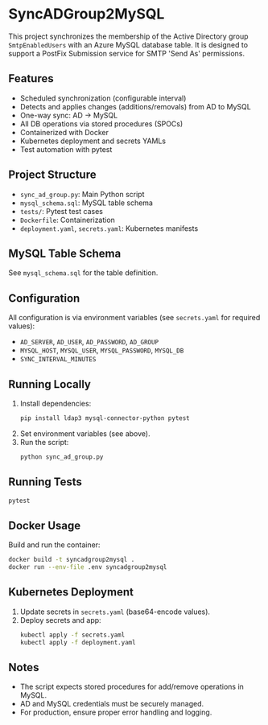 # SyncADGroup2MySQL

This project synchronizes the membership of the Active Directory group `SmtpEnabledUsers` with an Azure MySQL database table. It is designed to support a PostFix Submission service for SMTP 'Send As' permissions.

## Features
- Scheduled synchronization (configurable interval)
- Detects and applies changes (additions/removals) from AD to MySQL
- One-way sync: AD → MySQL
- All DB operations via stored procedures (SPOCs)
- Containerized with Docker
- Kubernetes deployment and secrets YAMLs
- Test automation with pytest

## Project Structure
- `sync_ad_group.py`: Main Python script
- `mysql_schema.sql`: MySQL table schema
- `tests/`: Pytest test cases
- `Dockerfile`: Containerization
- `deployment.yaml`, `secrets.yaml`: Kubernetes manifests

## MySQL Table Schema
See `mysql_schema.sql` for the table definition.

## Configuration
All configuration is via environment variables (see `secrets.yaml` for required values):
- `AD_SERVER`, `AD_USER`, `AD_PASSWORD`, `AD_GROUP`
- `MYSQL_HOST`, `MYSQL_USER`, `MYSQL_PASSWORD`, `MYSQL_DB`
- `SYNC_INTERVAL_MINUTES`

## Running Locally
1. Install dependencies:
   ```bash
   pip install ldap3 mysql-connector-python pytest
   ```
2. Set environment variables (see above).
3. Run the script:
   ```bash
   python sync_ad_group.py
   ```

## Running Tests
```bash
pytest
```

## Docker Usage
Build and run the container:
```bash
docker build -t syncadgroup2mysql .
docker run --env-file .env syncadgroup2mysql
```

## Kubernetes Deployment
1. Update secrets in `secrets.yaml` (base64-encode values).
2. Deploy secrets and app:
   ```bash
   kubectl apply -f secrets.yaml
   kubectl apply -f deployment.yaml
   ```

## Notes
- The script expects stored procedures for add/remove operations in MySQL.
- AD and MySQL credentials must be securely managed.
- For production, ensure proper error handling and logging.